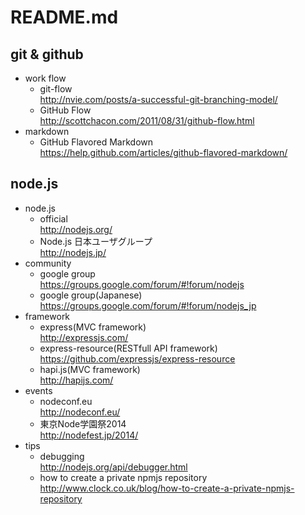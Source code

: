 # README.md

## git & github

- work flow  
  - git-flow  
    http://nvie.com/posts/a-successful-git-branching-model/
  - GitHub Flow  
    http://scottchacon.com/2011/08/31/github-flow.html
- markdown
  - GitHub Flavored Markdown  
    https://help.github.com/articles/github-flavored-markdown/

## node.js

- node.js
  - official  
    http://nodejs.org/
  - Node.js 日本ユーザグループ  
    http://nodejs.jp/
- community
  - google group  
    https://groups.google.com/forum/#!forum/nodejs
  - google group(Japanese)  
    https://groups.google.com/forum/#!forum/nodejs_jp
- framework
  - express(MVC framework)  
    http://expressjs.com/
  - express-resource(RESTfull API framework)  
    https://github.com/expressjs/express-resource
  - hapi.js(MVC framework)  
    http://hapijs.com/
- events
  - nodeconf.eu  
    http://nodeconf.eu/
  - 東京Node学園祭2014  
    http://nodefest.jp/2014/
- tips
  - debugging  
    http://nodejs.org/api/debugger.html
  - how to create a private npmjs repository  
    http://www.clock.co.uk/blog/how-to-create-a-private-npmjs-repository
  
